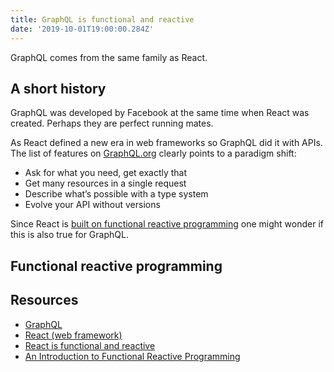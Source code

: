 ```yaml
---
title: GraphQL is functional and reactive
date: '2019-10-01T19:00:00.284Z'
---
```


GraphQL comes from the same family as React.

<!--more-->

## A short history

GraphQL was developed by Facebook at the same time when React was created. Perhaps they are perfect running mates.

As React defined a new era in web frameworks so GraphQL did it with APIs. The list of features on [GraphQL.org](https://graphql.org/) clearly points to a paradigm shift:

- Ask for what you need, get exactly that
- Get many resources in a single request
- Describe what’s possible with a type system
- Evolve your API without versions

Since React is [built on functional reactive programming](http://metamn.io/react/react-is-functional-and-reactive/) one might wonder if this is also true for GraphQL.

## Functional reactive programming



## Resources

- [GraphQL](https://en.wikipedia.org/wiki/GraphQL)
- [React (web framework)](https://en.wikipedia.org/wiki/React_(web_framework))
- [React is functional and reactive](http://metamn.io/react/react-is-functional-and-reactive/)
- [An Introduction to Functional Reactive Programming](https://blog.danlew.net/2017/07/27/an-introduction-to-functional-reactive-programming/)